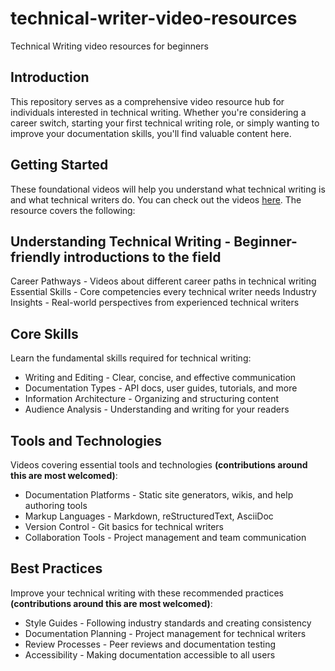 # technical-writer-video-resources
Technical Writing video resources for beginners 

## Introduction
This repository serves as a comprehensive video resource hub for individuals interested in technical writing. Whether you're considering a career switch, starting your first technical writing role, or simply wanting to improve your documentation skills, you'll find valuable content here.

## Getting Started
These foundational videos will help you understand what technical writing is and what technical writers do. You can check out the videos [here](https://github.com/ChisomUma/technical-writer-video-resources/blob/main/TECHNICAL-WRITING-VIDEOS.md). The resource covers the following:

## Understanding Technical Writing - Beginner-friendly introductions to the field
Career Pathways - Videos about different career paths in technical writing
Essential Skills - Core competencies every technical writer needs
Industry Insights - Real-world perspectives from experienced technical writers

## Core Skills
Learn the fundamental skills required for technical writing:

* Writing and Editing - Clear, concise, and effective communication
* Documentation Types - API docs, user guides, tutorials, and more
* Information Architecture - Organizing and structuring content
* Audience Analysis - Understanding and writing for your readers

## Tools and Technologies
Videos covering essential tools and technologies **(contributions around this are most welcomed)**:

* Documentation Platforms - Static site generators, wikis, and help authoring tools
* Markup Languages - Markdown, reStructuredText, AsciiDoc
* Version Control - Git basics for technical writers
* Collaboration Tools - Project management and team communication

## Best Practices
Improve your technical writing with these recommended practices **(contributions around this are most welcomed)**:

* Style Guides - Following industry standards and creating consistency
* Documentation Planning - Project management for technical writers
* Review Processes - Peer reviews and documentation testing
* Accessibility - Making documentation accessible to all users
